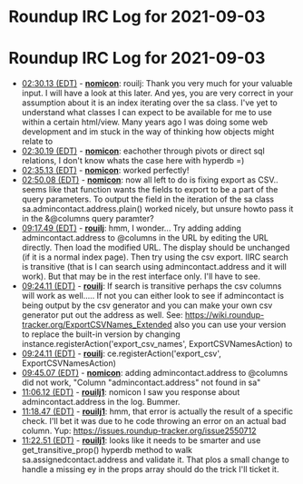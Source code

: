 # Roundup IRC Log for 2021-09-03 #
# Roundup IRC Log for 2021-09-03
* <a href="#02:30.13" id="02:30.13">02:30.13 (EDT)</a> - __[nomicon](https://github.com/nomicon)__: rouilj: Thank you very much for your valuable input. I will have a look at this later. And yes, you are very correct in your assumption about it is an index iterating over the sa class. I've yet to understand what classes I can expect to be available for me to use within a certain html/view. Many years ago I was doing some web development and im stuck in the way of thinking how objects might relate to
* <a href="#02:30.19" id="02:30.19">02:30.19 (EDT)</a> - __[nomicon](https://github.com/nomicon)__: eachother through pivots or direct sql relations, I don't know whats the case here with hyperdb =)
* <a href="#02:35.13" id="02:35.13">02:35.13 (EDT)</a> - __[nomicon](https://github.com/nomicon)__: <td tal:content="python:sa.admincontact.address.plain()"> worked perfectly!
* <a href="#02:50.08" id="02:50.08">02:50.08 (EDT)</a> - __[nomicon](https://github.com/nomicon)__: now all left to do is fixing export as CSV.. seems like that function wants the fields to export to be a part of the query parameters. To output the field in the iteration of the sa class sa.admincontact.address.plain() worked nicely, but unsure howto pass it in the &@columns query paramter?
* <a href="#09:17.49" id="09:17.49">09:17.49 (EDT)</a> - __[rouilj](https://github.com/rouilj)__: hmm, I wonder... Try adding adding admincontact.address to @columns in the URL by editing the URL directly. Then load the modified URL. The display should be unchanged (if it is a normal index page). Then try using the csv export. IIRC search is transitive (that is I can search using admincontact.address and it will work). But that may be in the rest interface only. I'll have to see.
* <a href="#09:24.11" id="09:24.11">09:24.11 (EDT)</a> - __[rouilj](https://github.com/rouilj)__: If search is transitive perhaps the csv columns will work as well.....  If not you can either look to see if admincontact is being output by the csv generator and you can make your own csv generator put out the address as well. See: <https://wiki.roundup-tracker.org/ExportCSVNames_Extended> also you can use your version to replace the built-in version by changing instance.registerAction('export_csv_names', ExportCSVNamesAction) to
* <a href="#09:24.11" id="09:24.11">09:24.11 (EDT)</a> - __[rouilj](https://github.com/rouilj)__: ce.registerAction('export_csv', ExportCSVNamesAction)
* <a href="#09:45.07" id="09:45.07">09:45.07 (EDT)</a> - __[nomicon](https://github.com/nomicon)__: adding admincontact.address to @columns did not work, "Column "admincontact.address" not found in sa"
* <a href="#11:06.12" id="11:06.12">11:06.12 (EDT)</a> - __[rouilj1](https://github.com/rouilj1)__: nomicon I saw you response about admincontact.address in the log. Bummer.
* <a href="#11:18.47" id="11:18.47">11:18.47 (EDT)</a> - __[rouilj1](https://github.com/rouilj1)__: hmm, that error is actually the result of a specific check. I'll bet it was due to he code throwing an error on an actual bad column. Yup: <https://issues.roundup-tracker.org/issue2550712>
* <a href="#11:22.51" id="11:22.51">11:22.51 (EDT)</a> - __[rouilj1](https://github.com/rouilj1)__: looks like it needs to be smarter and use get_transitive_prop() hyperdb method to walk sa.assignedcontact.address and validate it. That plos a small change to handle a missing ey in the props array should do the trick I'll ticket it.
